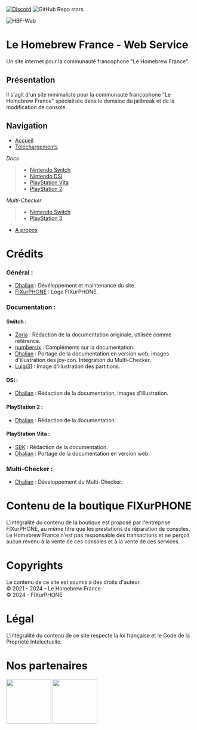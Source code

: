 [![Discord](https://img.shields.io/discord/883623179979984896?logo=discord&label=Le%20Homebrew%20France)](https://discord.gg/le-homebrew-france-883623179979984896) ![GitHub Repo stars](https://img.shields.io/github/stars/homebrewfrance/homebrewfrance.github.io)

![HBF-Web](https://homebrewfrance.github.io/IMAGES/hbf-web.png)

# Le Homebrew France - Web Service
Un site internet pour la communauté francophone "Le Homebrew France".

## Présentation
Il s'agit d'un site minimaliste pour la communauté francophone "Le Homebrew France" spécialisée dans le domaine du jailbreak et de la modification de console.

## Navigation
- [Accueil](https://homebrewfrance.github.io/)
- [Téléchargements](https://homebrewfrance.github.io/telechargements/)
  
*Docs*
> - [Nintendo Switch](https://homebrewfrance.github.io/docs/switch/)
> - [Nintendo DSi](https://homebrewfrance.github.io/docs/dsi/)
> - [PlayStation Vita](https://homebrewfrance.github.io/docs/psvita)
> - [PlayStation 2](https://homebrewfrance.github.io/docs/ps2/)
  
*Multi-Checker*
> - [Nintendo Switch](https://homebrewfrance.github.io/multi-checker/switch/)
> - [PlayStation 3](https://homebrewfrance.github.io/multi-checker/ps3/)

- [A propos](https://homebrewfrance.github.io/a-propos/)

# Crédits 
### Général : 
- [Dhalian](https://github.com/Dhalian) : Dévéloppement et maintenance du site.
- [FIXurPHONE](https://fixurphone.fr/) : Logo FIXurPHONE.

### Documentation :
#### Switch :
- [Zoria](https://github.com/THZoria) : Rédaction de la documentation originale, utilisée comme référence.
- [numbersix]() : Compléments sur la documentation.
- [Dhalian](https://github.com/Dhalian) : Portage de la documentation en version web, images d'illustration des joy-con. Intégration du Multi-Checker.
- [Luigi31]() : Image d'illustration des partitions.

#### DSi :
- [Dhalian](https://github.com/Dhalian) : Rédaction de la documentation, images d'illustration.

#### PlayStation 2 : 
- [Dhalian](https://github.com/Dhalian) : Rédaction de la documentation.

#### PlayStation Vita : 
- [SBK]() : Rédaction de la documentation.
- [Dhalian](https://github.com/Dhalian) : Portage de la documentation en version web.

### Multi-Checker : 
- [Dhalian](https://github.com/Dhalian) : Développement du Multi-Checker.

# Contenu de la boutique FIXurPHONE
L'intégralité du contenu de la boutique est proposé par l'entreprise FIXurPHONE, au même titre que les prestations de réparation de consoles.\
Le Homebrew France n'est pas responsable des transactions et ne perçoit aucun revenu à la vente de ces consoles et à la vente de ces services.

# Copyrights
Le contenu de ce site est soumis à des droits d'auteur.\
© 2021 - 2024 - Le Homebrew France\
© 2024 - FIXurPHONE

# Légal
L'intégralité du contenu de ce site respecte la loi française et le Code de la Propriété Intelectuelle.

# Nos partenaires
<p float="left">
  <a href="https://discord.gg/sighya-454099185416011776"><img src="https://homebrewfrance.github.io/IMAGES/partner/sighya_partner.png" width="120" /></a>
  <a href="https://fixurphone.fr/"><img src="https://homebrewfrance.github.io/IMAGES/partner/fixurphone_partner.png" width="120" /></a>
</p>
